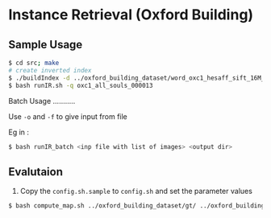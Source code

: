 Instance Retrieval (Oxford Building)
====================================

Sample Usage
------------

```bash
$ cd src; make 
# create inverted index
$ ./buildIndex -d ../oxford_building_dataset/word_oxc1_hesaff_sift_16M_1M/ -o invIndex2.txt -c invIndexFreq2.txt -s imgStats.txt
$ bash runIR.sh -q oxc1_all_souls_000013
```

Batch Usage
...........

Use `-o` and `-f` to give input from file

Eg in :
```bash
$ bash runIR_batch <inp file with list of images> <output dir>
```

Evalutaion
----------

1. Copy the `config.sh.sample` to `config.sh` and set the parameter values
```bash
$ bash compute_map.sh ../oxford_building_dataset/gt/ ../oxford_building_dataset/compute_ap results/subset_2000_inliers/ 5062  ~/work/project/10_CanonicalViews/src/results/sel_oxbuild_2000_inliers_names.txt

```
